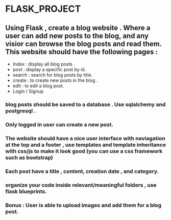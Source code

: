 # FLASK_PROJECT

## Using Flask , create a blog website . Where a user can add new posts to the blog, and any visior can browse the blog posts and read them. This website should have the following pages :
- Index : display all blog posts .
- post : display a specific post by id.
- search : search for blog posts by title.
- create : to create new posts in the blog . 
- edit : to edit a blog post.
- Login / Signup

### blog posts should be saved to a database . Use sqlalchemy and postgresql . 
### Only logged in user can create a new post.
### The website should have a nice user interface with naviagation at the top and a footer , use templates and template inheritance with css/js to make it look good (you can use a css framework such as bootstrap)
### Each post have a title , content,  creation date , and category.
### organize your code inside relevant/meaningful folders , use flask blueprints. 
### Bonus : User is able to upload images and add them for a blog post. 
